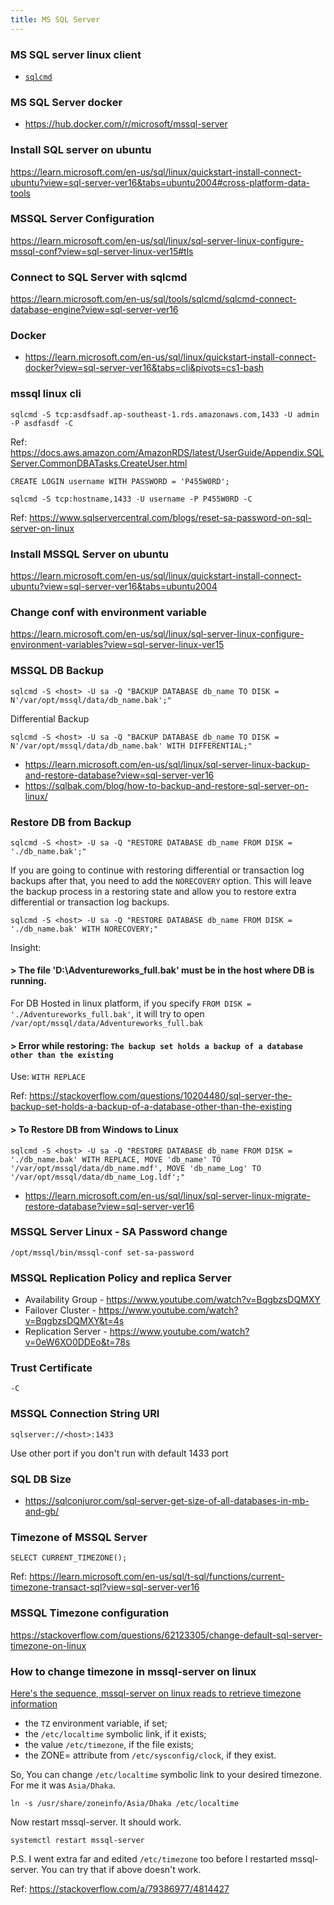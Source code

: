 ```yaml
---
title: MS SQL Server
---
```


### MS SQL server linux client

- [`sqlcmd`](https://learn.microsoft.com/en-us/sql/linux/sql-server-linux-setup-tools?view=sql-server-ver16&tabs=ubuntu-install)

### MS SQL Server docker 

- https://hub.docker.com/r/microsoft/mssql-server

### Install SQL server on ubuntu

https://learn.microsoft.com/en-us/sql/linux/quickstart-install-connect-ubuntu?view=sql-server-ver16&tabs=ubuntu2004#cross-platform-data-tools

### MSSQL Server Configuration

https://learn.microsoft.com/en-us/sql/linux/sql-server-linux-configure-mssql-conf?view=sql-server-linux-ver15#tls

### Connect to SQL Server with sqlcmd

https://learn.microsoft.com/en-us/sql/tools/sqlcmd/sqlcmd-connect-database-engine?view=sql-server-ver16


### Docker

- https://learn.microsoft.com/en-us/sql/linux/quickstart-install-connect-docker?view=sql-server-ver16&tabs=cli&pivots=cs1-bash

### mssql linux cli

```
sqlcmd -S tcp:asdfsadf.ap-southeast-1.rds.amazonaws.com,1433 -U admin -P asdfasdf -C
```

Ref: https://docs.aws.amazon.com/AmazonRDS/latest/UserGuide/Appendix.SQLServer.CommonDBATasks.CreateUser.html

```
CREATE LOGIN username WITH PASSWORD = 'P455W0RD';
```

```
sqlcmd -S tcp:hostname,1433 -U username -P P455W0RD -C

```
Ref: https://www.sqlservercentral.com/blogs/reset-sa-password-on-sql-server-on-linux

### Install MSSQL Server on ubuntu

https://learn.microsoft.com/en-us/sql/linux/quickstart-install-connect-ubuntu?view=sql-server-ver16&tabs=ubuntu2004

### Change conf with environment variable 

https://learn.microsoft.com/en-us/sql/linux/sql-server-linux-configure-environment-variables?view=sql-server-linux-ver15

### MSSQL DB Backup

```
sqlcmd -S <host> -U sa -Q "BACKUP DATABASE db_name TO DISK = N'/var/opt/mssql/data/db_name.bak';"
```

Differential Backup 

```
sqlcmd -S <host> -U sa -Q "BACKUP DATABASE db_name TO DISK = N'/var/opt/mssql/data/db_name.bak' WITH DIFFERENTIAL;"
```

- https://learn.microsoft.com/en-us/sql/linux/sql-server-linux-backup-and-restore-database?view=sql-server-ver16
- https://sqlbak.com/blog/how-to-backup-and-restore-sql-server-on-linux/


### Restore DB from Backup


```
sqlcmd -S <host> -U sa -Q "RESTORE DATABASE db_name FROM DISK = './db_name.bak';"
```

If you are going to continue with restoring differential or transaction log backups after that, you need to add the `NORECOVERY` option. This will leave the backup process in a restoring state and allow you to restore extra differential or transaction log backups.

```
sqlcmd -S <host> -U sa -Q "RESTORE DATABASE db_name FROM DISK = './db_name.bak' WITH NORECOVERY;"
```

Insight: 

#### > The file 'D:\Adventureworks_full.bak' must be in the host where DB is running. 

For DB Hosted in linux platform, if you specify `FROM DISK = './Adventureworks_full.bak'`, it will try to open `/var/opt/mssql/data/Adventureworks_full.bak`


#### > Error while restoring: `The backup set holds a backup of a database other than the existing`

Use: `WITH REPLACE`

Ref: https://stackoverflow.com/questions/10204480/sql-server-the-backup-set-holds-a-backup-of-a-database-other-than-the-existing

#### > To Restore DB from Windows to Linux 

```
sqlcmd -S <host> -U sa -Q "RESTORE DATABASE db_name FROM DISK = './db_name.bak' WITH REPLACE, MOVE 'db_name' TO '/var/opt/mssql/data/db_name.mdf', MOVE 'db_name_Log' TO '/var/opt/mssql/data/db_name_Log.ldf';"
```
- https://learn.microsoft.com/en-us/sql/linux/sql-server-linux-migrate-restore-database?view=sql-server-ver16

### MSSQL Server Linux - SA Password change 

```
/opt/mssql/bin/mssql-conf set-sa-password
```

### MSSQL Replication Policy and replica Server 

- Availability Group - https://www.youtube.com/watch?v=BqgbzsDQMXY
- Failover Cluster - https://www.youtube.com/watch?v=BqgbzsDQMXY&t=4s
- Replication Server - https://www.youtube.com/watch?v=0eW6XO0DDEo&t=78s


### Trust Certificate 

`-C`

### MSSQL Connection String URI

`sqlserver://<host>:1433`

Use other port if you don't run with default 1433 port

### SQL DB Size

- https://sqlconjuror.com/sql-server-get-size-of-all-databases-in-mb-and-gb/

### Timezone of MSSQL Server

```
SELECT CURRENT_TIMEZONE();
```

Ref: https://learn.microsoft.com/en-us/sql/t-sql/functions/current-timezone-transact-sql?view=sql-server-ver16

### MSSQL Timezone configuration 

https://stackoverflow.com/questions/62123305/change-default-sql-server-timezone-on-linux

### How to change timezone in mssql-server on linux

[Here's the sequence, mssql-server on linux reads to retrieve timezone information](https://learn.microsoft.com/en-us/sql/linux/sql-server-linux-configure-time-zone?view=sql-server-ver16)

- the `TZ` environment variable, if set;
- the `/etc/localtime` symbolic link, if it exists;
- the value `/etc/timezone`, if the file exists;
- the ZONE= attribute from `/etc/sysconfig/clock`, if they exist.

So, You can change `/etc/localtime` symbolic link to your desired timezone. For me it was `Asia/Dhaka`.

```
ln -s /usr/share/zoneinfo/Asia/Dhaka /etc/localtime
```

Now restart mssql-server. It should work.

```
systemctl restart mssql-server
```

P.S. I went extra far and edited `/etc/timezone` too before I restarted mssql-server. You can try that if above doesn't work.

Ref: https://stackoverflow.com/a/79386977/4814427